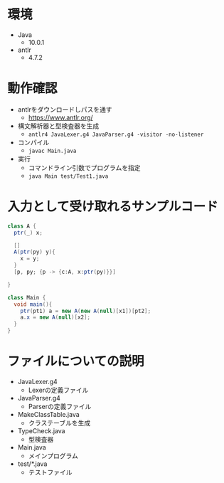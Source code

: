 # 環境
- Java
  - 10.0.1
- antlr
  - 4.7.2

# 動作確認
- antlrをダウンロードしパスを通す
  - https://www.antlr.org/
- 構文解析器と型検査器を生成
  - `antlr4 JavaLexer.g4 JavaParser.g4 -visitor -no-listener`
- コンパイル
  - `javac Main.java`
- 実行
  - コマンドライン引数でプログラムを指定
  - `java Main test/Test1.java`

# 入力として受け取れるサンプルコード
```java
class A {
  ptr(_) x;

  []
  A(ptr(py) y){
    x = y;
  }
  [p, py; {p -> {c:A, x:ptr(py)}}]

}

class Main {
  void main(){
    ptr(pt1) a = new A(new A(null)[x1])[pt2];
    a.x = new A(null)[x2];
  }
}
```

# ファイルについての説明
- JavaLexer.g4
  - Lexerの定義ファイル
- JavaParser.g4
  - Parserの定義ファイル
- MakeClassTable.java
  - クラステーブルを生成
- TypeCheck.java
  - 型検査器
- Main.java
  - メインプログラム
- test/*.java
  - テストファイル
